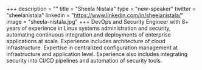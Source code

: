 +++
description = ""
title = "Sheela Nistala"
type = "new-speaker"
twitter = "sheelanistala"
linkedin = "https://www.linkedin.com/in/sheelanistala/"
image = "sheela-nistala.jpg"
+++
DevOps and Security Engineer with 8+ years of experience in Linux systems administration and security, automating continuous integration and deployments of enterprise applications at scale. Experience includes architecture of cloud infrastructure. Expertise in centralized configuration management at infrastructure and application level. Experience also includes integrating security into CI/CD pipelines and automation of security tools.